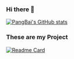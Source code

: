 ### Hi there 👋

[![PangBai's GitHub stats](https://github-readme-stats.vercel.app/api?username=pangbaiwork&show=reviews,discussions_started&show_icons=true&theme=dracula&hide_border=false&border_radius=20&bg_color=DEG,4CB050,47C183,0099FF)](https://github.com/pangbaiwork/dowork)
### These are my Project
[![Readme Card](https://github-readme-stats.vercel.app/api/pin/?username=pangbaiwork&repo=dowork)](https://github.com/pangbaiwork/dowork)

